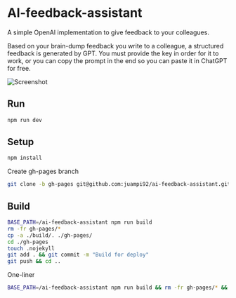# AI-feedback-assistant
A simple OpenAI implementation to give feedback to your colleagues.

Based on your brain-dump feedback you write to a colleague, a structured feedback is generated by GPT. You must provide the key in order for it to work, or you can copy the prompt in the end so you can paste it in ChatGPT for free.

![Screenshot](./screenshot.png)

## Run

```bash
npm run dev
```

## Setup

```bash
npm install
```

Create gh-pages branch

```bash
git clone -b gh-pages git@github.com:juampi92/ai-feedback-assistant.git gh-pages
```

## Build

```bash
BASE_PATH=/ai-feedback-assistant npm run build
rm -fr gh-pages/*
cp -a ./build/. ./gh-pages/
cd ./gh-pages
touch .nojekyll
git add . && git commit -m "Build for deploy"
git push && cd ..
```

One-liner

```bash
BASE_PATH=/ai-feedback-assistant npm run build && rm -fr gh-pages/* && cp -a ./build/. ./gh-pages/ && cd ./gh-pages && touch .nojekyll && git add . && git commit -m "Build for deploy" && git push && cd ..
```